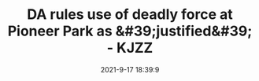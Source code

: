 ---
"title": "DA rules use of deadly force at Pioneer Park as &amp;#39;justified&amp;#39; - KJZZ"
"date": "2021-9-17 18:39:9"
"feed_name": "GOOGLENEWSCONSTRUCTION"
"feed_website": "https://news.google.com/search?q=construction%2Bincident&hl=en-US&gl=US&ceid=US:en"
"feed_rss": "https://news.google.com/rss/search?q=construction%2Bincident&hl=en-US&gl=US&ceid=US:en"
"link": "https://kjzz.com/news/local/da-rules-use-of-deadly-force-at-pioneer-park-as-justified"
"file": "_posts/2021-1-1-f58a6f41fe6349f62b08bbd9c553d818da94494e.md"
"accident": "0"
"drilling": "0"
"dead": "0"
"injured": "0"
---